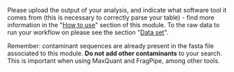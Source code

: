 Please upload the output of your analysis, and indicate what software
tool it comes from (this is necessary to correctly parse your table) - find more information in the "[How to use](https://proteobench.readthedocs.io/en/latest/available-modules/7-quant-lfq-precursor-dia-Astral_2Th/#how-to-use)" section of this module. To the raw data to run your workflow on please see the section "[Data set](https://proteobench.readthedocs.io/en/latest/available-modules/7-quant-lfq-precursor-dia-Astral_2Th//#data-set)". 

Remember: contaminant sequences are already present in the fasta file 
associated to this module. **Do not add other contaminants** to your 
search. This is important when using MaxQuant and FragPipe, among other tools.

